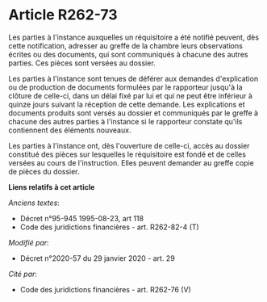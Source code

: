 # Article R262-73

Les parties à l'instance auxquelles un réquisitoire a été notifié peuvent, dès cette notification, adresser au greffe de la
chambre leurs observations écrites ou des documents, qui sont communiqués à chacune des autres parties. Ces pièces sont
versées au dossier.

Les parties à l'instance sont tenues de déférer aux demandes d'explication ou de production de documents formulées par le
rapporteur jusqu'à la clôture de celle-ci, dans un délai fixé par lui et qui ne peut être inférieur à quinze jours suivant la
réception de cette demande. Les explications et documents produits sont versés au dossier et communiqués par le greffe à
chacune des autres parties à l'instance si le rapporteur constate qu'ils contiennent des éléments nouveaux.

Les parties à l'instance ont, dès l'ouverture de celle-ci, accès au dossier constitué des pièces sur lesquelles le
réquisitoire est fondé et de celles versées au cours de l'instruction. Elles peuvent demander au greffe copie de pièces du
dossier.

**Liens relatifs à cet article**

_Anciens textes_:

  - Décret n°95-945 1995-08-23, art 118
  - Code des juridictions financières - art. R262-82-4 (T)

_Modifié par_:

  - Décret n°2020-57 du 29 janvier 2020 - art. 29

_Cité par_:

  - Code des juridictions financières - art. R262-76 (V)
